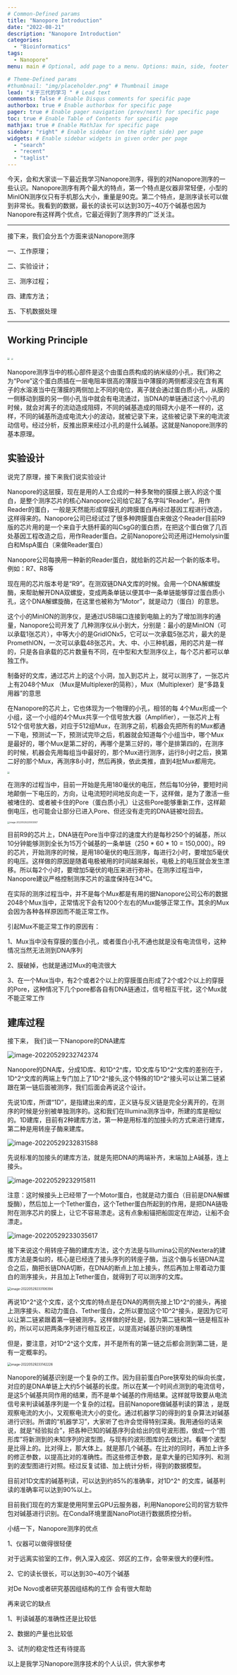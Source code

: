 ```yaml
---
# Common-Defined params
title: "Nanopore Introduction"
date: "2022-08-21"
description: "Nanopore Introduction"
categories:
  - "Bioinformatics"
tags:
  - Nanopore"
menu: main # Optional, add page to a menu. Options: main, side, footer

# Theme-Defined params
#thumbnail: "img/placeholder.png" # Thumbnail image
lead: "关于三代的学习 " # Lead text
comments: false # Enable Disqus comments for specific page
authorbox: true # Enable authorbox for specific page
pager: true # Enable pager navigation (prev/next) for specific page
toc: true # Enable Table of Contents for specific page
mathjax: true # Enable MathJax for specific page
sidebar: "right" # Enable sidebar (on the right side) per page
widgets: # Enable sidebar widgets in given order per page
  - "search"
  - "recent"
  - "taglist"
---
```




今天，会和大家谈一下最近我学习Nanopore测序，得到的对Nanopore测序的一些认识。Nanopore测序有两个最大的特点，第一个特点是仪器非常轻便，小型的MinION测序仪只有手机那么大小，重量是90克。第二个特点，是测序读长可以做到非常长。我看到的数据，最长的读长可以达到30万~40万个碱基也因为Nanopore有这样两个优点，它最近得到了测序界的广泛关注。

------

接下来，我们会分五个方面来谈Nanopore测序

一、工作原理；

二、实验设计；

三、测序过程；

四、建库方法；

五、下机数据处理

------

## Working Principle

<img src="https://jihulab.com/biowr/PicBed/-/raw/main/pictures/2022/05/20220529154706.png" style="zoom: 33%;" />





<img src="https://jihulab.com/biowr/PicBed/-/raw/main/pictures/2022/05/%E5%8A%A8%E7%94%BB.gif" style="zoom: 25%;" />

Nanopore测序当中的核心部件是这个由蛋白质构成的纳米级的小孔，我们称之为“Pore”这个蛋白质插在一层电阻率很高的薄膜当中薄膜的两侧都浸没在含有离子的水溶液当中在薄膜的两侧加上不同的电位，离子就会通过蛋白质小孔，从膜的一侧移动到膜的另一侧小孔当中就会有电流通过，当DNA的单链通过这个小孔的时候，就会对离子的流动造成阻碍，不同的碱基造成的阻碍大小是不一样的，这样，不同的碱基所造成电流大小的波动，就被记录下来，这些被记录下来的电流波动信号。经过分析，反推出原来经过小孔的是什么碱基。这就是Nanopore测序的基本原理。

## 实验设计

说完了原理，接下来我们说实验设计

Nanopore的这层膜，现在是用的人工合成的一种多聚物的膜膜上嵌入的这个蛋白，是整个测序芯片的核心Nanopore公司给它起了名字叫“Reader”。用作Reader的蛋白，一般是天然能形成穿膜孔的跨膜蛋白再经过基因工程进行改造，这样得来的。Nanopore公司已经试过了很多种跨膜蛋白来做这个Reader目前R9版的芯片用的是一个来自于大肠杆菌的叫CsgG的蛋白质，在把这个蛋白做了几百处基因工程改造之后，用作Reader蛋白。之前Nanopore公司还用过Hemolysin蛋白和MspA蛋白（来做Reader蛋白）

Nanopore公司每换用一种新的Reader蛋白，就给新的芯片起一个新的版本号。例如：R7、R8等

现在用的芯片版本号是“R9”。在测双链DNA文库的时候。会用一个DNA解螺旋酶，来帮助解开DNA双螺旋，变成两条单链以便其中一条单链能够穿过蛋白质小孔，这个DNA解螺旋酶，在这里也被称为“Motor”，就是动力（蛋白）的意思。

这个小的MinION的测序仪，是通过USB端口连接到电脑上的为了增加测序的通量，Nanopore公司开发了
几种测序仪从小到大，分别是：最小的是MinION（可以承载1张芯片），中等大小的是GridIONx5，它可以一次承载5张芯片，最大的是PromethION，一次可以承载48张芯片。大、中、小三种机器，用的芯片是一样的，只是各自承载的芯片数量有不同，在中型和大型测序仪上，每个芯片都可以单独工作。

制备好的文库，通过芯片上的这个小洞，加入到芯片上，就可以测序了，一张芯片上有2048个Mux
（Mux是Multiplexer的简称），Mux（Multiplexer）是“多路复用器”的意思

在Nanopore的芯片上，它也体现为一个物理的小孔，相邻的每 4个Mux形成一个小组，这一个小组的4个Mux共享一个信号放大器（Amplifier），一张芯片上有512个信号放大器，对应于512组Mux，在测序之前，机器会先把所有的Mux都通一下电，预测试一下，预测试完毕之后，机器就会知道每个小组当中，哪个Mux是最好的，哪个Mux是第二好的，再哪个是第三好的，哪个是排第四的，在测序的时候，机器会先用每组当中最好的，那个Mux进行测序，运行8小时之后，换第二好的那个Mux，再测序8小时，然后再换，依此类推，直到4批Mux都用完。

<img src="https://jihulab.com/biowr/PicBed/-/raw/main/pictures/2022/05/20220529215759.png" style="zoom: 33%;" />

在测序的过程当中，目前一开始是先用180毫伏的电压，然后每10分钟，要短时间地颠倒一下电压的，方向，让电流短时间地反向走一下，这样做，是为了激活一些被堵住的、或者被卡住的Pore（蛋白质小孔）让这些Pore能够重新工作，这样颠倒电压，也可能会让部分已进入Pore、但还没有走完的DNA链被吐回去。

<img src="https://jihulab.com/biowr/PicBed/-/raw/main/pictures/2022/05/image-20220529220003067.png" alt="image-20220529220003067" style="zoom:33%;" />

目前R9的芯片上，DNA链在Pore当中穿过的速度大约是每秒250个的碱基，所以10分钟能够测到全长为15万个碱基的一条单链（250 * 60 * 10 = 150,000）。R9的芯片，开始测序的时候，是用180毫伏的电压测序，每进行2小时，要增加5毫伏的电压。这样做的原因是随着电极被用的时间越来越长，电极上的电压就会发生漂移。所以每2个小时，要增加5毫伏的电压来进行弥补。在测序过程当中，Nanopore建议严格控制测序芯片的温度保持在34℃。

在实际的测序过程当中，并不是每个Mux都是有用的据Nanopore公司公布的数据2048个Mux当中，正常情况下会有1200个左右的Mux能够正常工作。其余的Mux会因为各种各样原因而不能正常工作。

引起Mux不能正常工作的原因有：

1、Mux当中没有穿膜的蛋白小孔，或者蛋白小孔不通也就是没有电流信号，这种情况当然无法测到DNA序列

2、膜破掉，也就是通过Mux的电流很大

3、在一个Mux当中，有2个或者2个以上的穿膜蛋白形成了2个或2个以上的穿膜的Pore，这种情况下几个pore都各自有DNA链通过，信号相互干扰，这个Mux就不能正常工作

## 建库过程

接下来， 我们谈一下Nanopore的DNA建库

![image-20220529232742374](https://jihulab.com/biowr/PicBed/-/raw/main/pictures/2022/05/image-20220529232742374.png)

Nanopore的DNA库，分成1D库、和1D^2^库，1D文库与1D^2^文库的差别在于，1D^2^文库的两端上专门加上了1D^2^接头,这个特殊的1D^2^接头可以让第二链紧跟在第一链后面被测序，我们后面会再说这个设计。

先说1D库，所谓“1D”，是指建出来的库，正义链与反义链是完全分离开的，在测序的时候是分别被单独测序的。这和我们在Illumina测序当中，所建的库是相似的。1D建库，目前有2种建库方法，第一种是用标准的加接头的方式来进行建库，第二种是用转座子酶来建库。

![image-20220529232831588](https://jihulab.com/biowr/PicBed/-/raw/main/pictures/2022/05/image-20220529232831588.png)

先说标准的加接头的建库方法，就是先把DNA的两端补齐，末端加上A碱基，连上接头。

![image-20220529232915811](https://jihulab.com/biowr/PicBed/-/raw/main/pictures/2022/05/image-20220529232915811.png)

注意：这时候接头上已经带了一个Motor蛋白，也就是动力蛋白（目前是DNA解螺旋酶），然后加上一个Tether蛋白，这个Tether蛋白所起到的作用，是把DNA链吸附在测序芯片的膜上，让它不容易漂走。这有点象船锚把船固定在岸边，让船不会漂走。

 ![image-20220529233035617](https://jihulab.com/biowr/PicBed/-/raw/main/pictures/2022/05/image-20220529233035617.png)



接下来说这个用转座子酶的建库方法，这个方法是与Illumina公司的Nextera的建库方法是类似的，核心是已经连了接头序列的转座子酶，当这个酶与长链DNA混合之后，酶把长链DNA切断，在DNA的断点上加上接头，然后再加上带着动力蛋白的测序接头，并且加上Tether蛋白，就得到了可以测序的文库。

<img src="https://jihulab.com/biowr/PicBed/-/raw/main/pictures/2022/05/image-20220529233106394.png" alt="image-20220529233106394" style="zoom:50%;" />

再说1D^2^这个文库，这个文库的特点是在DNA的两侧先接上1D^2^的接头，再接上测序接头、和动力蛋白、Tether蛋白，之所以要加这个1D^2^接头，是因为它可以让第二链紧跟着第一链被测序。这样做的好处是，因为第二链和第一链是相互补的，所以可以把两条序列进行相互校正，以提高对碱基识别的准确性

但是，要注意，对1D^2^这个文库，并不是所有的第一链之后都会测到第二链，是有一定概率的。

<img src="https://jihulab.com/biowr/PicBed/-/raw/main/pictures/2022/05/image-20220529233142226.png" alt="image-20220529233142226" style="zoom:50%;" />

Nanopore的碱基识别是一个复杂的工作。因为目前蛋白Pore狭窄处的纵向长度，对应的是DNA单链上大约5个碱基的长度。所以在某一个时间点测到的电流信号，是这5个碱基共同作用的结果，而不是单个碱基的作用结果。这样就导致要从电流信号来判读碱基序列是一个复杂的过程。目前Nanopore做碱基判读的算法 ，是既观察电流的大小，又观察电流大小的变化。通过机器学习的得到的复杂算法对碱基进行识别。所谓的“机器学习”，大家听了也许会觉得特别深奥。我用通俗的话来说，就是“经验拟合”，把各种已知的碱基序列会给出的信号波形图，做成一个“图形库”将新测到的未知序列的波型图，与现有的波形图库的去做比对。看哪个波型是比得上的。比对得上，那大体上。就是那几个碱基。在比对的同时，再加上许多的修正参数，以提高比对的准确性。而这些修正参数，是拿大量的已知序列、和测到的波型图进行对照。经过反复试错、加上统计分析，得到的数据模型。

目前对1D文库的碱基判读，可以达到约85%的准确率，对1D^2^  的文库，碱基判读的准确率可以达到90%以上。

目前我们现在的方案是使用阿里云GPU云服务器，利用Nanopore公司的官方软件包对碱基进行识别。在Conda环境里面NanoPlot进行数据质控分析。



小结一下，Nanopore测序的优点

1、仪器可以做得很轻便

对于远离实验室的工作，例入深入疫区、郊区的工作，会带来很大的便利性。

2、它的读长很长，可以达到30~40万个碱基

对De Novo或者研究基因组结构的工作
会有很大帮助

再来说它的缺点

1、判读碱基的准确性还是比较低

2、数据的产量也比较低

3、试剂的稳定性还有待提高

以上是我学习Nanopore测序技术的个人认识，供大家参考

